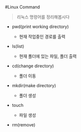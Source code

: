 #Linux Command
> 리눅스 명령어를 정리해봅시다

- pwd(print working directory)
    - 현재 작업중인 경로를 출력

- ls(list)
    - 현재 폴더에 있는 파일, 폴더 출력
- cd(change directory)
    - 폴더 이동

- mkdir(make directory)
    - 폴더 생성
- touch
    - 파일 생성
- rm(remove)